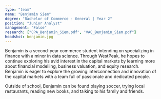 ```yaml
---
type: "team"
name: "Benjamin Siem"
degree: "Bachelor of Commerce - General | Year 2"
position: "Junior Analyst"
management: "False"
research: ["CPA_Benjamin_Siem.pdf", "VAC_Benjamin_Siem.pdf"]
headshot: benjamin.jpg
---
```


Benjamin is a second-year commerce student intending on specializing in finance with a minor in data science. Through WestPeak, he hopes to continue exploring his avid interest in the capital markets by learning more about financial modelling, business valuation, and equity research. Benjamin is eager to explore the growing interconnection and innovation of the capital markets with a team full of passionate and dedicated people.

Outside of school, Benjamin can be found playing soccer, trying local restaurants, reading new books, and talking to his family and friends.
